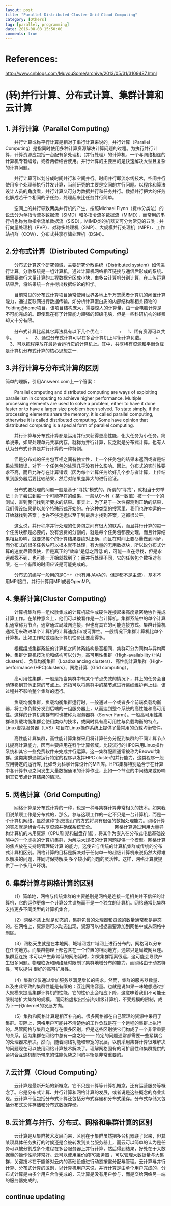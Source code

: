 ```yaml
---
layout: post
title: "Parallel-Distributed-Cluster-Grid-Cloud Computing"
category: [Others]
tag: [parallel, programming]
date: 2016-08-08 15:50:00
comments: true
---
```


References:
======

http://www.cnblogs.com/MuyouSome/archive/2013/05/31/3109487.html

(转)并行计算、分布式计算、集群计算和云计算
======

## 1. 并行计算（Parallel Computing)

　　并行计算或称平行计算是相对于串行计算来说的。并行计算（Parallel Computing）是指同时使用多种计算资源解决计算问题的过程。为执行并行计算，计算资源应包括一台配有多处理机（并行处理）的计算机、一个与网络相连的计算机专有编号，或者两者结合使用。并行计算的主要目的是快速解决大型且复杂的计算问题。

　　并行计算可以划分成时间并行和空间并行。时间并行即流水线技术，空间并行使用多个处理器执行并发计算，当前研究的主要是空间的并行问题。以程序和算法设计人员的角度看，并行计算又可分为数据并行和任务并行。数据并行把大的任务化解成若干个相同的子任务，处理起来比任务并行简单。

　　空间上的并行导致两类并行机的产生，按照Michael Flynn（费林分类法）的说法分为单指令流多数据流（SIMD）和多指令流多数据流（MIMD），而常用的串行机也称为单指令流单数据流（SISD）。MIMD类的机器又可分为常见的五类：并行向量处理机（PVP）、对称多处理机（SMP）、大规模并行处理机（MPP）、工作站机群（COW）、分布式共享存储处理机（DSM）。

## 2.分布式计算（Distributed Computing）

<!-- more -->

　　分布式计算这个研究领域，主要研究分散系统（Distributed system）如何进行计算。分散系统是一组计算机，通过计算机网络相互链接与通信后形成的系统。把需要进行大量计算的工程数据分区成小块，由多台计算机分别计算，在上传运算结果后，将结果统一合并得出数据结论的科学。

　　目前常见的分布式计算项目通常使用世界各地上千万志愿者计算机的闲置计算能力，通过互联网进行数据传输。如分析计算蛋白质的内部结构和相关药物的Folding@home项目，该项目结构庞大，需要惊人的计算量，由一台电脑计算是不可能完成的。即使现在有了计算能力超强的超级电脑，但是一些科研机构的经费却又十分有限。

 　　分布式计算比起其它算法具有以下几个优点：
 　　
 　+ 　1、稀有资源可以共享。
 　
 　+ 　2、通过分布式计算可以在多台计算机上平衡计算负载。
 　
 　+ 　3、可以把程序放在最适合运行它的计算机上。其中，共享稀有资源和平衡负载是计算机分布式计算的核心思想之一.

## 3.并行计算与分布式计算的区别

   简单的理解，引用Answers.com上一个答案：

　　Parallel computing and distributed computing are ways of exploiting parallelism in computing to achieve higher performance. Multiple processing elements are used to solve a problem, either to have it done faster or to have a larger size problem been solved. To state simply, if the processing elements share the memory, it is called parallel computing, otherwise it is called distributed computing. Some have opinion that distributed computing is a special form of parallel computing.

　　并行计算与分布式计算都是运用并行来获得更高性能，化大任务为小任务。简单说来，如果处理单元共享内存，就称为并行计算，反之就是分布式计算。也有人认为分布式计算是并行计算的一种特例。

　　但是分布式的任务包互相之间有独立性，上一个任务包的结果未返回或者是结果处理错误，对下一个任务包的处理几乎没有什么影响。因此，分布式的实时性要求不高，而且允许存在计算错误（因为每个计算任务给好几个参与者计算，上传结果到服务器后要比较结果，然后对结果差异大的进行验证。

　　分布式要处理的问题一般是基于“寻找”模式的。所谓的“寻找”，就相当于穷举法！为了尝试到每一个可能存在的结果，一般从0～N（ 某一数值）被一个一个的测试，直到我们找到所要求的结果。事实上，为了易于一次性探测到正确的结果，我们假设结果是以某个特殊形式开始的。在这种类型的搜索里，我们也许幸运的一开始就找到答案；也许不够走运以至于到最后才找到答案，这都很公平。

　　这么说，并行程序并行处理的任务包之间有很大的联系，而且并行计算的每一个任务块都是必要的，没有浪费的分割的，就是每个任务包都要处理，而且计算结果相互影响，就要求每个的计算结果要绝对正确，而且在时间上要尽量做到同步，而分布式的很多任务块可以根本就不处理，有大量的无用数据块，所以说分布式计算的速度尽管很快，但是真正的“效率”是低之再低 的，可能一直在寻找，但是永远都找不到，也可能一开始就找到了；而并行处理不同，它的任务包个数相对有限，在一个有限的时间应该是可能完成的。

　　分布式的编写一般用的是C++（也有用JAVA的，但是都不是主流），基本不用MPI接口。并行计算用MPI或者OpenMP。

## 4. 集群计算(Cluster Computing)

　　计算机集群将一组松散集成的计算机软件或硬件连接起来高度紧密地协作完成计算工作。在某种意义上，他们可以被看作是一台计算机。集群系统中的单个计算机通常称为节点，通常通过局域网连接，但也有其它的可能连接方式。集群计算机通常用来改进单个计算机的计算速度和/或可靠性。一般情况下集群计算机比单个计算机，比如工作站或超级计算机性价比要高得多。

　　根据组成集群系统的计算机之间体系结构是否相同，集群可分为同构与异构两种。集群计算机按功能和结构可以分为，高可用性集群（High-availability (HA) clusters）、负载均衡集群（Loadbalancing clusters）、高性能计算集群（High-performance (HPC)clusters）、网格计算（Grid computing）。

　　高可用性集群，一般是指当集群中有某个节点失效的情况下，其上的任务会自动转移到其他正常的节点上。还指可以将集群中的某节点进行离线维护再上线，该过程并不影响整个集群的运行。

　　负载均衡集群，负载均衡集群运行时，一般通过一个或者多个前端负载均衡器，将工作负载分发到后端的一组服务器上，从而达到整个系统的高性能和高可用性。这样的计算机集群有时也被称为服务器群（Server Farm）。一般高可用性集群和负载均衡集群会使用类似的技术，或同时具有高可用性与负载均衡的特点。Linux虚拟服务器（LVS）项目在Linux操作系统上提供了最常用的负载均衡软件。

　　高性能计算集群，高性能计算集群采用将计算任务分配到集群的不同计算节点儿提高计算能力，因而主要应用在科学计算领域。比较流行的HPC采用Linux操作系统和其它一些免费软件来完成并行运算。这一集群配置通常被称为Beowulf集群。这类集群通常运行特定的程序以发挥HPC cluster的并行能力。这类程序一般应用特定的运行库, 比如专为科学计算设计的MPI库。HPC集群特别适合于在计算中各计算节点之间发生大量数据通讯的计算作业，比如一个节点的中间结果或影响到其它节点计算结果的情况。

## 5. 网格计算（Grid Computing）

　　网格计算是分布式计算的一种，也是一种与集群计算非常相关的技术。如果我们说某项工作是分布式的，那么，参与这项工作的一定不只是一台计算机，而是一个计算机网络，显然这种“蚂蚁搬山”的方式将具有很强的数据处理能力。网格计算的实质就是组合与共享资源并确保系统安全。
　　
　　网格计算通过利用大量异构计算机的未用资源（CPU周 期和磁盘存储），将其作为嵌入在分布式电信基础设施中的一个虚拟的计算机集群，为解决大规模的计算问题提供一个模型。网格计算的焦点放在支持跨管理域计算 的能力，这使它与传统的计算机集群或传统的分布式计算相区别。网格计算的目标是解决对于任何单一的超级计算机来说仍然大得难以解决的问题，并同时保持解决 多个较小的问题的灵活性。这样，网格计算就提供了一个多用户环境。

## 6. 集群计算与网格计算的区别

　　（1）简单地，网格与传统集群的主要差别是网格是连接一组相关并不信任的计算机，它的运作更像一个计算公共设施而不是一个独立的计算机。网格通常比集群支持更多不同类型的计算机集合。

　　（2）网格本质上就是动态的，集群包含的处理器和资源的数量通常都是静态的。在网格上，资源则可以动态出现，资源可以根据需要添加到网格中或从网格中删除。

　　（3）网格天生就是在本地网、城域网或广域网上进行分布的。网格可以分布在任何地方。而集群物理上都包含在一个位置的相同地方，通常只是局域网互连。集群互连技 术可以产生非常低的网络延时，如果集群距离很远，这可能会导致产生很多问题。物理临近和网络延时限制了集群地域分布的能力，而网格由于动态特性，可以提供 很好的高可扩展性。

　　（4）集群仅仅通过增加服务器满足增长的需求。然而，集群的服务器数量、以及由此导致的集群性能是有限的：互连网络容量。也就是说如果一味地想通过扩大规模来提高集群计算机的性能，它的性价比会相应下降，这意味着我们不可能无限制地扩大集群的规模。 而网格虚拟出空前的超级计算机，不受规模的限制，成为下一代Internet的发展方向。

　　（5）集群和网格计算是相互补充的。很多网格都在自己管理的资源中采用了集群。实际上，网格用户可能并不清楚他的工作负载是在一个远程的集群上执行的。尽管网格与集群之间存在很多区别，但是这些区别使它们构成了一个非常重要的关系，因为集群在网格中总有一席之地—— 特定的问题通常都需要一些紧耦合的处理器来解决。然而，随着网络功能和带宽的发展，以前采用集群计算很难解决的问题现在可以使用网格计算技术解决了。理解网格固有的可扩展性和集群提供的紧耦合互连机制所带来的性能优势之间的平衡是非常重要的。

## 7.云计算（Cloud Computing）

　　云计算是最新开始的新概念，它不只是计算等计算机概念，还有运营服务等概念了。它是分布式计算、并行计算和网格计算的发展，或者说是这些概念的商业实现。云计算不但包括分布式计算还包括分布式存储和分布式缓存。分布式存储又包括分布式文件存储和分布式数据存储。

## 8.云计算与并行、分布式、网格和集群计算的区别

　　云计算是从集群技术发展而来，区别在于集群虽然把多台机器联了起来，但其某项具体任务执行的时候还是会被转发到某台服务器上，而云可以简单的认为是任务可以被分割成多个进程在多台服务器上并行计算，然后得到结果，好处在于大数据量的操作性能非常好。云可以使用廉价的PC服务器 ，可以管理大数据量与大集群，关键技术在于能够对云内的基础设施进行动态按需分配与管理。云计算与并行计算、分布式计算的区别，以计算机用户来说，并行计算是由单个用户完成的，分布式计算是由多个用户合作完成的，云计算是没有用户参与，而是交给网络另一端的服务器完成的。
　　
## continue updating
